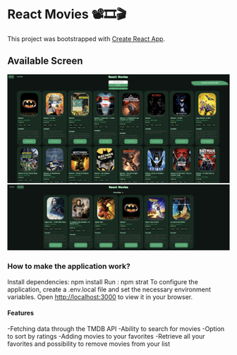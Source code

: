 # React Movies  📽️🎞️🎬
This project was bootstrapped with [Create React App](https://github.com/facebook/create-react-app).

## Available Screen

![home](https://github.com/chonchax/react_movies/blob/main/public/img/reactMovieHome.png)
![likePage](https://github.com/chonchax/react_movies/blob/main/public/img/reactMovieFav.png)

### How to make the application work? 

Install dependencies: npm install
Run : npm strat
To configure the application, create a .env.local file and set the necessary environment variables.
Open [http://localhost:3000](http://localhost:3000) to view it in your browser.

#### Features

-Fetching data through the TMDB API
-Ability to search for movies
-Option to sort by ratings
-Adding movies to your favorites
-Retrieve all your favorites and possibility to remove movies from your list
